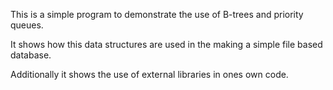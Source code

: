 This is a simple program to demonstrate the use of B-trees and priority queues.

It shows how this data structures are used in the making a simple file based database.

Additionally it shows the use of external libraries in ones own code.
